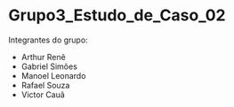 # Grupo3_Estudo_de_Caso_02

Integrantes do grupo:

- Arthur Renê
- Gabriel Simões
- Manoel Leonardo
- Rafael Souza
- Victor Cauã
